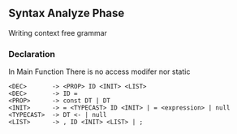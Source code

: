 ## Syntax Analyze Phase

Writing context free grammar

### Declaration

In Main Function
There is no access modifer nor static

```
<DEC>       -> <PROP> ID <INIT> <LIST>
<DEC>       -> ID =
<PROP>      -> const DT | DT
<INIT>      -> = <TYPECAST> ID <INIT> | = <expression> | null
<TYPECAST>  -> DT <- | null
<LIST>      -> , ID <INIT> <LIST> | ;
```

